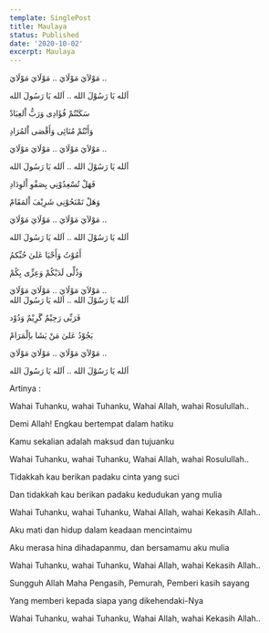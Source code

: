 ```yaml
---
template: SinglePost
title: Maulaya
status: Published
date: '2020-10-02'
excerpt: Maulaya
---
```

مَوْلاَيَ مَوْلَايَ .. مَوْلَايَ مَوْلَايَ ..  
اَلله يَا رَسُوْلَ الله .. اَلله يَا رَسُولَ الله  

سَکَنْتُمْ فُؤَادِى وَرَبُّ اْلعِبَادْ  

وَأَنْتُمْ مُنَائِی وَأَقْصَی اْلمُرَادِ  

مَوْلاَيَ مَوْلَايَ .. مَوْلَايَ مَوْلَايَ ..  
اَلله يَا رَسُوْلَ الله .. اَلله يَا رَسُولَ الله

فَهَلْ تُسْعِدُوْنِي بِصَفْوِ اْلوِدَادِ  

وَهَلْ تَمْنَحُوْنِی شَرِيْفَ اْلمَقَامْ

مَوْلاَيَ مَوْلَايَ .. مَوْلَايَ مَوْلَايَ ..    
اَلله يَا رَسُوْلَ الله .. اَلله يَا رَسُولَ الله

أَمُوْتُ وَأَحْيَا عَلیٰ حُبِّکمُ

وَذُلِّی لَدَيْکُمْ وَعِزِّی بِکُمْ

مَوْلاَيَ مَوْلَايَ .. مَوْلَايَ مَوْلَايَ ..  
اَلله يَا رَسُوْلَ الله .. اَلله يَا رَسُولَ الله

فَرَبِّى رَحِيْمٌ گَرِيْمٌ وَدُوْد

يَجُوْدُ عَلیٰ مَنْ يَشَا باِلْمَرَامْ

مَوْلاَيَ مَوْلَايَ .. مَوْلَايَ مَوْلَايَ ..  
اَلله يَا رَسُوْلَ الله .. اَلله يَا رَسُولَ الله



Artinya :

Wahai Tuhanku, wahai Tuhanku, Wahai Allah, wahai Rosulullah..

Demi Allah! Engkau bertempat dalam hatiku

Kamu sekalian adalah maksud dan tujuanku

Wahai Tuhanku, wahai Tuhanku, Wahai Allah, wahai Rosulullah..

Tidakkah kau berikan padaku cinta yang suci

Dan tidakkah kau berikan padaku kedudukan yang mulia

Wahai Tuhanku, wahai Tuhanku, Wahai Allah, wahai Kekasih Allah..

Aku mati dan hidup dalam keadaan mencintaimu

Aku merasa hina dihadapanmu, dan bersamamu aku mulia

Wahai Tuhanku, wahai Tuhanku, Wahai Allah, wahai Kekasih Allah..

Sungguh Allah Maha Pengasih, Pemurah, Pemberi kasih sayang

Yang memberi kepada siapa yang dikehendaki-Nya

Wahai Tuhanku, wahai Tuhanku, Wahai Allah, wahai Kekasih Allah..

